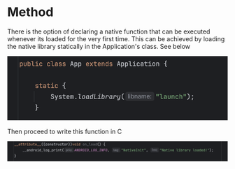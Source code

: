 Method
======

There is the option of declaring a native function that can be executed whenever its loaded for the very first time. This can be achieved by loading the native library statically in the Application's class. See below

![Native Load](native_load.png)

Then proceed to write this function in C 

![Native JNI Load](native_jni_load_call.png)

 